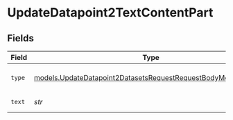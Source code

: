 # UpdateDatapoint2TextContentPart


## Fields

| Field                                                                                                                                | Type                                                                                                                                 | Required                                                                                                                             | Description                                                                                                                          |
| ------------------------------------------------------------------------------------------------------------------------------------ | ------------------------------------------------------------------------------------------------------------------------------------ | ------------------------------------------------------------------------------------------------------------------------------------ | ------------------------------------------------------------------------------------------------------------------------------------ |
| `type`                                                                                                                               | [models.UpdateDatapoint2DatasetsRequestRequestBodyMessagesType](../models/updatedatapoint2datasetsrequestrequestbodymessagestype.md) | :heavy_check_mark:                                                                                                                   | The type of the content part.                                                                                                        |
| `text`                                                                                                                               | *str*                                                                                                                                | :heavy_check_mark:                                                                                                                   | The text content.                                                                                                                    |